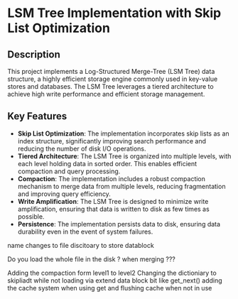 # LSM Tree Implementation with Skip List Optimization

## Description

This project implements a Log-Structured Merge-Tree (LSM Tree) data structure, a highly efficient storage engine commonly used in key-value stores and databases. The LSM Tree leverages a tiered architecture to achieve high write performance and efficient storage management.

## Key Features

- **Skip List Optimization**: The implementation incorporates skip lists as an index structure, significantly improving search performance and reducing the number of disk I/O operations.
- **Tiered Architecture**: The LSM Tree is organized into multiple levels, with each level holding data in sorted order. This enables efficient compaction and query processing.
- **Compaction**: The implementation includes a robust compaction mechanism to merge data from multiple levels, reducing fragmentation and improving query efficiency.
- **Write Amplification**: The LSM Tree is designed to minimize write amplification, ensuring that data is written to disk as few times as possible.
- **Persistence**: The implementation persists data to disk, ensuring data durability even in the event of system failures.










name changes to file 
discitoary to store datablock 


Do you load the whole file in the disk ? when merging ???

Adding the compaction form level1 to level2
Changing the dictioniary to skipliadt 
while not loading via extend data block bit like get_next()
adding the cache system when using get and flushing cache when not in use 